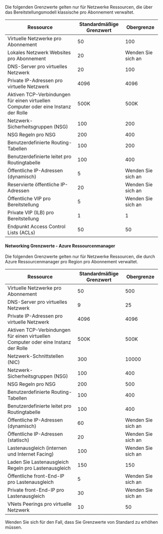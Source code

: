 Die folgenden Grenzwerte gelten nur für Netzwerke Ressourcen, die über das Bereitstellungsmodell klassische pro Abonnement verwaltet.

Ressource| Standardmäßige Grenzwert | Obergrenze
--- | --- | --- 
Virtuelle Netzwerke pro Abonnement | 50 | 100
Lokales Netzwerk Websites pro Abonnement | 20 | Wenden Sie sich an
DNS-Server pro virtuelles Netzwerk | 20 | 100
Private IP-Adressen pro virtuelle Netzwerk | 4096 | 4096
Aktiven TCP-Verbindungen für einen virtuellen Computer oder eine Instanz der Rolle | 500K | 500K 
Netzwerk-Sicherheitsgruppen (NSG) | 100 | 200
NSG Regeln pro NSG | 200 | 400
Benutzerdefinierte Routing-Tabellen | 100 | 200
Benutzerdefinierte leitet pro Routingtabelle | 100 | 400
Öffentliche IP-Adressen (dynamisch) | 5 | Wenden Sie sich an
Reservierte öffentliche IP-Adressen | 20 | Wenden Sie sich an
Öffentliche VIP pro Bereitstellung | 5 | Wenden Sie sich an
Private VIP (ILB) pro Bereitstellung | 1 | 1
Endpunkt Access Control Lists (ACLs) | 50 | 50


#### <a name="a-nameazure-resource-manager-virtual-networking-limitsanetworking-limits---azure-resource-manager"></a><a name="azure-resource-manager-virtual-networking-limits"></a>Networking Grenzwerte - Azure Ressourcenmanager

Die folgenden Grenzwerte gelten nur für Netzwerke Ressourcen, die durch Azure Ressourcenmanager pro Region pro Abonnement verwaltet.

Ressource| Standardmäßige Grenzwert | Obergrenze
--- | --- | ---
Virtuelle Netzwerke pro Abonnement | 50 | 500
DNS-Server pro virtuelles Netzwerk | 9 | 25
Private IP-Adressen pro virtuelle Netzwerk | 4096 | 4096
Aktiven TCP-Verbindungen für einen virtuellen Computer oder eine Instanz der Rolle | 500K |500K
Netzwerk-Schnittstellen (NIC) | 300 | 10000
Netzwerk-Sicherheitsgruppen (NSG) | 100 | 400
NSG Regeln pro NSG | 200 | 500
Benutzerdefinierte Routing-Tabellen | 100 | 400
Benutzerdefinierte leitet pro Routingtabelle | 100 | 400
Öffentliche IP-Adressen (dynamisch) | 60 | Wenden Sie sich an
Öffentliche IP-Adressen (statisch) | 20 | Wenden Sie sich an
Lastenausgleich (internen und Internet Facing) | 100 | Wenden Sie sich an
Laden Sie Lastenausgleich Regeln pro Lastenausgleich | 150 | 150
Öffentliche front-End-IP pro Lastenausgleich | 5 | Wenden Sie sich an
Private front-End-IP pro Lastenausgleich | 30 | Wenden Sie sich an
VNets Peerings pro virtuelle Netzwerk | 10 | 50

Wenden Sie sich für den Fall, dass Sie Grenzwerte von Standard zu erhöhen müssen.
